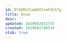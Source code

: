 ```yaml
---
id: DlO0MxZcmA8V3rmF4CXfg
title: Enum
desc: ''
updated: 1639682832755
created: 1639682746534
stub: true
---
```


